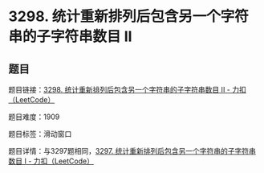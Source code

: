# 3298. 统计重新排列后包含另一个字符串的子字符串数目 II

## 题目

题目链接：[3298. 统计重新排列后包含另一个字符串的子字符串数目 II - 力扣（LeetCode）](https://leetcode.cn/problems/count-substrings-that-can-be-rearranged-to-contain-a-string-ii/description/)

题目难度：1909

题目标签：滑动窗口

题目详情：与3297题相同，[3297. 统计重新排列后包含另一个字符串的子字符串数目 I - 力扣（LeetCode）](https://leetcode.cn/problems/count-substrings-that-can-be-rearranged-to-contain-a-string-i/description/)


